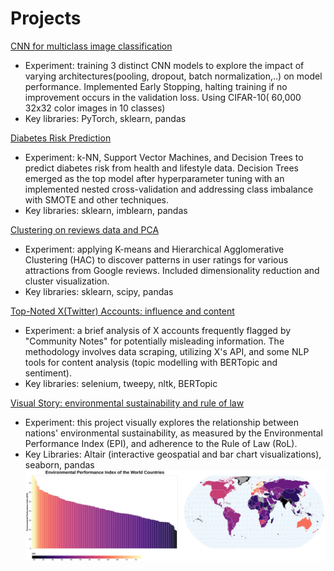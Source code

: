 # Projects
[CNN for multiclass image classification](https://github.com/m3rtseger/Projects/blob/main/DeepLearningCNN.ipynb)
* Experiment: training 3 distinct CNN models to explore the impact of varying architectures(pooling, dropout, batch normalization,..) on model performance. Implemented Early Stopping, halting training if no improvement occurs in the validation loss. Using CIFAR-10( 60,000 32x32 color images in 10 classes)
* Key libraries: PyTorch, sklearn, pandas

[Diabetes Risk Prediction](https://github.com/m3rtseger/Projects/blob/main/ClassicML_Classification.ipynb)
  * Experiment: k-NN, Support Vector Machines, and Decision Trees to predict diabetes risk from health and lifestyle data. Decision Trees emerged as the top model after hyperparameter tuning with an implemented nested cross-validation and addressing class imbalance with SMOTE and other techniques.
  * Key libraries: sklearn, imblearn, pandas

[Clustering on reviews data and PCA](https://github.com/m3rtseger/Projects/blob/main/Clustering_PCA.ipynb)
* Experiment: applying K-means and Hierarchical Agglomerative Clustering (HAC) to discover patterns in user ratings for various attractions from Google reviews. Included dimensionality reduction and cluster visualization.
* Key libraries: sklearn, scipy, pandas

[Top-Noted X(Twitter) Accounts: influence and content](https://github.com/m3rtseger/Projects/blob/main/SocialMediaAnalytics.ipynb)
* Experiment: a brief analysis of X accounts frequently flagged by "Community Notes" for potentially misleading information. The methodology involves data scraping, utilizing X's API, and some NLP tools for content analysis (topic modelling with BERTopic and sentiment).
* Key libraries: selenium, tweepy, nltk, BERTopic

[Visual Story: environmental sustainability and rule of law](https://colab.research.google.com/drive/1aVJE7KzIdl8Hts7QEvpV446j-mHoD2hk?usp=sharing)
* Experiment: this project visually explores the relationship between nations' environmental sustainability, as measured by the Environmental Performance Index (EPI), and adherence to the Rule of Law (RoL).
* Key Libraries: Altair (interactive geospatial and bar chart visualizations), seaborn, pandas
  <img src="https://github.com/m3rtseger/Projects/blob/main/geo_EPI.jpg" alt="Featured Vis"/>

  
